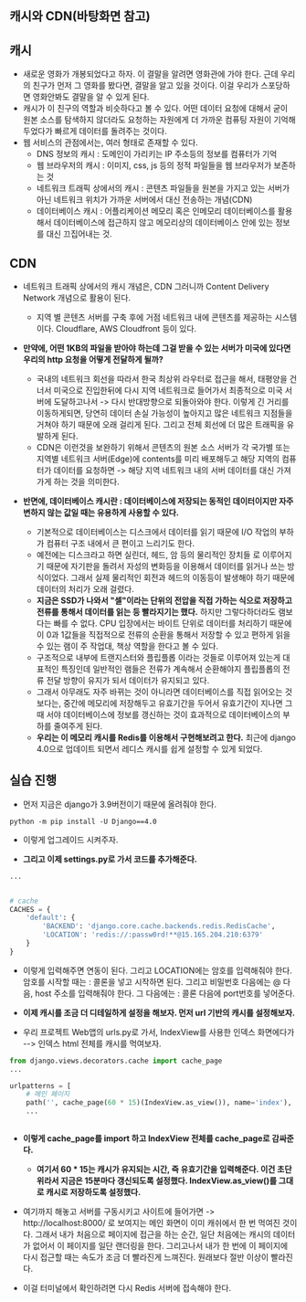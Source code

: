 ## 캐시와 CDN(바탕화면 참고)

## 캐시
- 새로운 영화가 개봉되었다고 하자. 이 결말을 알려면 영화관에 가야 한다. 근데 우리의 친구가 먼저 그 영화를 봤다면, 결말을 알고 있을 것이다. 이걸 우리가 스포당하면 영화안봐도 결말을 알 수 있게 된다. 
- 캐시가 이 친구의 역할과 비슷하다고 볼 수 있다. 어떤 데이터 요청에 대해서 굳이 원본 소스를 탐색하지 않더라도 요청하는 자원에게 더 가까운 컴퓨팅 자원이 기억해두었다가 빠르게 데이터를 돌려주는 것이다. 
- 웹 서비스의 관점에서는, 여러 형태로 존재할 수 있다. 
  - DNS 정보의 캐시 : 도메인이 가리키는 IP 주소등의 정보를 컴퓨터가 기억 
  - 웹 브라우저의 캐시 : 이미지, css, js 등의 정적 파일들을 웹 브라우저가 보존하는 것
  - 네트워크 트래픽 상에서의 캐시 : 콘텐츠 파일들을 원본을 가지고 있는 서버가 아닌 네트워크 위치가 가까운 서버에서 대신 전송하는 개념(CDN)
  - 데이터베이스 캐시 : 어플리케이션 메모리 혹은 인메모리 데이터베이스를 활용해서 데이터베이스에 접근하지 않고 메모리상의 데이터베이스 안에 있는 정보를 대신 끄집어내는 것.


## CDN
- 네트워크 트래픽 상에서의 캐시 개념은, CDN 그러니까 Content Delivery Network 개념으로 활용이 된다.
  - 지역 별 콘텐츠 서버를 구축 후에 거점 네트워크 내에 콘텐츠를 제공하는 시스템이다. Cloudflare, AWS Cloudfront 등이 있다. 

- **만약에, 어떤 1KB의 파일을 받아야 하는데 그걸 받을 수 있는 서버가 미국에 있다면 우리의 http 요청을 어떻게 전달하게 될까?**
  - 국내의 네트워크 회선을 따라서 한국 최상위 라우터로 접근을 해서, 태평양을 건너서 미국으로 진입한뒤에 다시 지역 네트워크로 들어가서 최종적으로 미국 서버에 도달하고나서 -> 다시 반대방향으로 되돌아와야
    한다. 이렇게 긴 거리를 이동하게되면, 당연히 데이터 손실 가능성이 높아지고 많은 네트워크 지점들을 거쳐야 하기 때문에 오래 걸리게 된다. 그리고 전체 회선에 더 많은 트래픽을 유발하게 된다.  
   - CDN은 이런것을 보완하기 위해서 콘텐츠의 원본 소스 서버가 각 국가별 또는 지역별 네트워크 서버(Edge)에 contents를 미리 배포해두고 해당 지역의 컴퓨터가 데이터를 요청하면 -> 해당 지역 네트워크 내의 
     서버 데이터를 대신 가져가게 하는 것을 의미한다.  
     
- **반면에, 데이터베이스 캐시란 : 데이터베이스에 저장되는 동적인 데이터이지만 자주 변하지 않는 값일 때는 유용하게 사용할 수 있다.** 
  - 기본적으로 데이터베이스는 디스크에서 데이터를 읽기 때문에 I/O 작업의 부하가 컴퓨터 구조 내에서 큰 편이고 느리기도 한다. 
  - 예전에는 디스크라고 하면 실린더, 헤드, 암 등의 물리적인 장치들 로 이루어지기 때문에 자기판을 돌려서 자성의 변화등을 이용해서 데이터를 읽거나 쓰는 방식이었다. 그래서 실제 물리적인 회전과 헤드의 이동등이 
    발생해야 하기 때문에 데이터의 처리가 오래 걸렸다. 
  - **지금은 SSD가 나와서 "셀"이라는 단위의 전압을 직접 가하는 식으로 저장하고 전류를 통해서 데이터를 읽는 등 빨라지기는 했다.** 하지만 그렇다하더라도 램보다는 빠를 수 없다. CPU 입장에서는 바이트 단위로 데이터를 처리하기 때문에 이 0과 1값들을 직접적으로 전류의 순환을 통해서 저장할 수 있고 편하게 읽을 수 있는 램이 주 작업대, 책상 역할을 한다고 볼 수 있다.
  - 구조적으로 내부에 트랜지스터와 플립플롭 이라는 것들로 이루어져 있는게 대표적인 특징인데 일반적인 램들은 전류가 계속해서 순환해야지 플립플롭의 전류 전달 방향이 유지가 되서 데이터가 유지되고 있다. 
  - 그래서 아무래도 자주 바뀌는 것이 아니라면 데이터베이스를 직접 읽어오는 것 보다는, 중간에 메모리에 저장해두고 유효기간을 두어서 유효기간이 지나면 그 때 서야 데이터베이스에 정보를 갱신하는 것이 효과적으로 데이터베이스의 부하를 줄여주게 된다. 
  - **우리는 이 메모리 캐시를 Redis를 이용해서 구현해보려고 한다.** 최근에 django 4.0으로 업데이트 되면서 레디스 캐시를 쉽게 설정할 수 있게 되었다. 


## 실습 진행
- 먼저 지금은 django가 3.9버전이기 때문에 올려줘야 한다.

```terminal
python -m pip install -U Django==4.0
```

- 이렇게 업그레이드 시켜주자.

- **그리고 이제 settings.py로 가서 코드를 추가해준다.**

```python
...


# cache  
CACHES = {
    'default': {
        'BACKEND': 'django.core.cache.backends.redis.RedisCache',
        'LOCATION': 'redis://:passw0rd!**@15.165.204.210:6379'
    }
}
```

- 이렇게 입력해주면 연동이 된다. 그리고 LOCATION에는 암호를 입력해줘야 한다. 암호를 시작할 때는 : 콜론을 넣고 시작하면 된다. 그리고 비밀번호 다음에는 @ 다음, host 주소를 입력해줘야 한다. 그 다음에는 : 콜론 다음에 port번호를 넣어준다. 

- **이제 캐시를 조금 더 디테일하게 설정을 해보자. 먼저 url 기반의 캐시를 설정해보자.**
- 우리 프로젝트 Web앱의 urls.py로 가서, IndexView를 사용한 인덱스 화면에다가 --> 인덱스 html 전체를 캐시를 먹여보자.

```python
from django.views.decorators.cache import cache_page
...

urlpatterns = [
    # 메인 페이지
    path('', cache_page(60 * 15)(IndexView.as_view()), name='index'),
    ...
    
```

- **이렇게 cache_page를 import 하고 IndexView 전체를 cache_page로 감싸준다.**
  - **여기서 60 * 15는 캐시가 유지되는 시간, 즉 유효기간을 입력해준다. 이건 초단위라서 지금은 15분마다 갱신되도록 설정했다. IndexView.as_view()를 그대로 캐시로 저장하도록 설정했다.**

- 여기까지 해놓고 서버를 구동시키고 사이트에 들어가면 -> http://localhost:8000/ 로 보여지는 메인 화면이 이미 캐쉬에서 한 번 먹여진 것이다. 그래서 내가 처음으로 페이지에 접근을 하는 순간, 일단 처음에는 캐시의 데이터가 없어서 이 페이지를 일단 랜더링을 한다. 그리고나서 내가 한 번에 이 페이지에 다시 접근할 때는 속도가 조금 더 빨라진게 느껴진다. 원래보다 절반 이상이 빨라진다.

- 이걸 터미널에서 확인하려면 다시 Redis 서버에 접속해야 한다.







